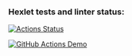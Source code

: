 ### Hexlet tests and linter status:
[![Actions Status](https://github.com/Myakot/python-project-83/actions/workflows/hexlet-check.yml/badge.svg)](https://github.com/Myakot/python-project-83/actions)

[![GitHub Actions Demo](https://github.com/Myakot/python-project-83/actions/workflows/github-actions-demo.yml/badge.svg)](https://github.com/Myakot/python-project-83/actions/workflows/github-actions-demo.yml)
